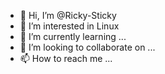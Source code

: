 - 👋 Hi, I’m @Ricky-Sticky
- 👀 I’m interested in Linux
- 🌱 I’m currently learning ...
- 💞️ I’m looking to collaborate on ...
- 📫 How to reach me ...

<!---
Ricky-Sticky/Ricky-Sticky is a ✨ special ✨ repository because its `README.md` (this file) appears on your GitHub profile.
You can click the Preview link to take a look at your changes.
--->
